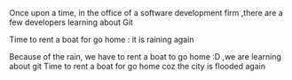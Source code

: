 Once upon a time, in the office of a software development firm
,there are a few developers learning about Git

Time to rent a boat for go home :
it is raining again

Because of the rain, we have to rent a boat to go home :D
,we are learning about git
Time to rent a boat for go home coz the city is flooded again
